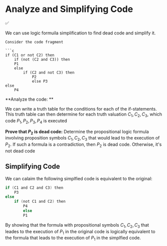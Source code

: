 # Analyze and Simplifying Code

✅ 


We can use logic formuila simplification to find dead code and simplify it.

```ad-example
Consider the code fragment

```c
if (C1 or not C2) then 
	if (not (C2 and C3)) then 
	P1 
	else
		if (C2 and not C3) then 
			P2 
			else P3
else
	P4
```

**Analyze the code: **

We can write a truth table for the conditions for each of the if-statements. This truth table can then determine for each truth valuation $C_1,C_2,C_3$, which code $P_1,P_2,P_3,P_4$ is executed

**Prove that $P_2$ is dead code:**
Determine the propositional logic formula involving proposition symbols $C_1,C_2,C_3$ that would lead to the execution of $P_2$. If such a formula is a contradiction, then $P_2$ is dead code. Otherwise, it's not dead code

## Simplifying Code
We can calaim the following simplfied code is equivalent to the original:
```c
if (C1 and C2 and C3) then 
	P3 
else
	if (not C1 and C2) then 
		P4 
		else 
		P1
```
By showing that the formula with propositional symbols $C_1,C_2,C_3$ that leades to the execution of $P_1$ in the original code is logically equivalent to the formula that leads to the execution of $P_1$ in the simplfied code.